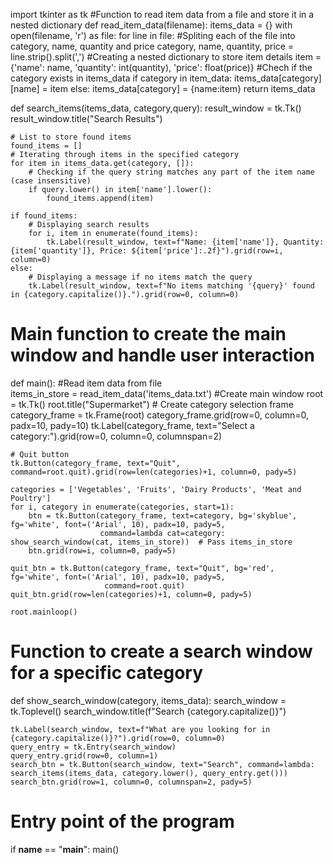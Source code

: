 import tkinter as tk
#Function to read item data from a file and store it in a nested dictionary
def read_item_data(filename):
    items_data = {}
    with open(filename, 'r') as file:
        for line in file:
            #Spliting each of the file into category, name, quantity and price
            category, name, quantity, price = line.strip().split(',')
            #Creating a nested dictionary to store item details 
            item = {'name': name, 'quantity': int(quantity), 'price': float(price)}
            #Chech if the category exists in items_data
            if category in item_data:
                items_data[category][name] = item
            else:
                items_data[category] = {name:item}
    return items_data

def search_items(items_data, category,query):
    result_window = tk.Tk()
    result_window.title("Search Results")

    # List to store found items
    found_items = []
    # Iterating through items in the specified category
    for item in items_data.get(category, []):
        # Checking if the query string matches any part of the item name (case insensitive)
        if query.lower() in item['name'].lower():
            found_items.append(item)

    if found_items:
        # Displaying search results
        for i, item in enumerate(found_items):
            tk.Label(result_window, text=f"Name: {item['name']}, Quantity: {item['quantity']}, Price: ${item['price']:.2f}").grid(row=i, column=0)
    else:
        # Displaying a message if no items match the query
        tk.Label(result_window, text=f"No items matching '{query}' found in {category.capitalize()}.").grid(row=0, column=0)
# Main function to create the main window and handle user interaction
def main():
    #Read item data from file     
    items_in_store = read_item_data('items_data.txt')
    #Create main window
    root = tk.Tk()
    root.title("Supermarket")
    # Create category selection frame
    category_frame = tk.Frame(root)
    category_frame.grid(row=0, column=0, padx=10, pady=10)
    tk.Label(category_frame, text="Select a category:").grid(row=0, column=0, columnspan=2)

    # Quit button
    tk.Button(category_frame, text="Quit", command=root.quit).grid(row=len(categories)+1, column=0, pady=5)

    categories = ['Vegetables', 'Fruits', 'Dairy Products', 'Meat and Poultry']
    for i, category in enumerate(categories, start=1):
        btn = tk.Button(category_frame, text=category, bg='skyblue', fg='white', font=('Arial', 10), padx=10, pady=5,
                        command=lambda cat=category: show_search_window(cat, items_in_store))  # Pass items_in_store
        btn.grid(row=i, column=0, pady=5)

    quit_btn = tk.Button(category_frame, text="Quit", bg='red', fg='white', font=('Arial', 10), padx=10, pady=5,
                         command=root.quit)
    quit_btn.grid(row=len(categories)+1, column=0, pady=5)

    root.mainloop()
# Function to create a search window for a specific category
def show_search_window(category, items_data): 
    search_window = tk.Toplevel()
    search_window.title(f"Search {category.capitalize()}")

    tk.Label(search_window, text=f"What are you looking for in {category.capitalize()}?").grid(row=0, column=0)
    query_entry = tk.Entry(search_window)
    query_entry.grid(row=0, column=1)
    search_btn = tk.Button(search_window, text="Search", command=lambda: search_items(items_data, category.lower(), query_entry.get()))
    search_btn.grid(row=1, column=0, columnspan=2, pady=5)

    


# Entry point of the program
if __name__ == "__main__":
    main()
